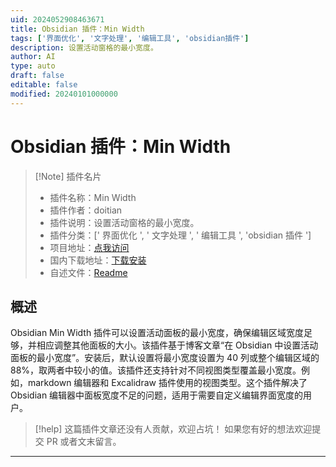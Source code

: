 ```yaml
---
uid: 2024052908463671
title: Obsidian 插件：Min Width
tags: ['界面优化', '文字处理', '编辑工具', 'obsidian插件']
description: 设置活动窗格的最小宽度。
author: AI
type: auto
draft: false
editable: false
modified: 20240101000000
---
```


# Obsidian 插件：Min Width

> [!Note] 插件名片
> - 插件名称：Min Width
> - 插件作者：doitian
> - 插件说明：设置活动窗格的最小宽度。
> - 插件分类：[' 界面优化 ', ' 文字处理 ', ' 编辑工具 ', 'obsidian 插件 ']
> - 项目地址：[点我访问](https://github.com/doitian/obsidian-min-width)
> - 国内下载地址：[下载安装](https://pkmer.cn/products/plugin/pluginMarket/?obsidian-min-width)
> - 自述文件：[Readme](https://ghproxy.net/https://raw.githubusercontent.com/doitian/obsidian-min-width/master/README.md)

## 概述

Obsidian Min Width 插件可以设置活动面板的最小宽度，确保编辑区域宽度足够，并相应调整其他面板的大小。该插件基于博客文章“在 Obsidian 中设置活动面板的最小宽度”。安装后，默认设置将最小宽度设置为 40 列或整个编辑区域的 88%，取两者中较小的值。该插件还支持针对不同视图类型覆盖最小宽度。例如，markdown 编辑器和 Excalidraw 插件使用的视图类型。这个插件解决了 Obsidian 编辑器中面板宽度不足的问题，适用于需要自定义编辑界面宽度的用户。

> [!help]
> 这篇插件文章还没有人贡献，欢迎占坑！
> 如果您有好的想法欢迎提交 PR 或者文末留言。

---



